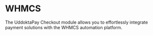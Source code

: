 # WHMCS
The UddoktaPay Checkout module allows you to effortlessly integrate payment solutions with the WHMCS automation platform.
